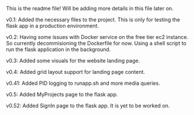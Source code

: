 This is the readme file!
Will be adding more details in this file later on.

v0.1:
Added the necessary files to the project.
This is only for testing the flask app in a production environment.

v0.2:
Having some issues with Docker service on the free tier ec2 instance. So currently decommisioning the Dockerfile for now.
Using a shell script to run the flask application in the background.

v0.3:
Added some visuals for the website landing page.

v0.4:
Added grid layout support for landing page content.

v0.41:
Added PID logging to runapp.sh and more media queries.

v0.5:
Added MyProjects page to the flask app.

v0.52:
Added SignIn page to the flask app. It is yet to be worked on.